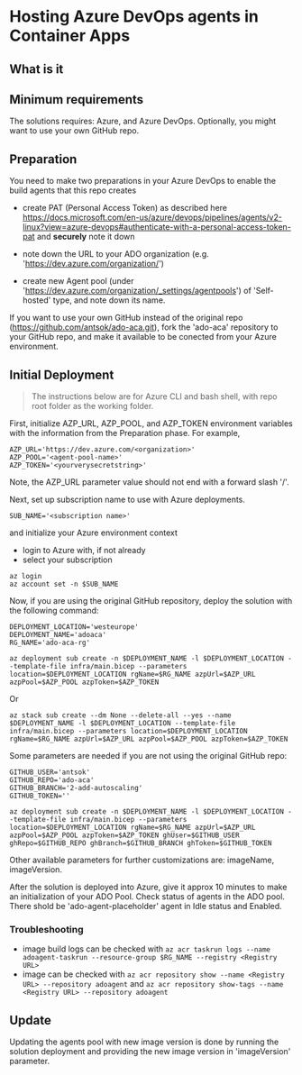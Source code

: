 # Hosting Azure DevOps agents in Container Apps

## What is it


## Minimum requirements
The solutions requires: Azure, and Azure DevOps. Optionally, you might want to use your own GitHub repo.
## Preparation

You need to make two preparations in your Azure DevOps to enable the build agents that this repo creates

- create PAT (Personal Access Token) as described here https://docs.microsoft.com/en-us/azure/devops/pipelines/agents/v2-linux?view=azure-devops#authenticate-with-a-personal-access-token-pat and **securely** note it down

- note down the URL to your ADO organization (e.g. 'https://dev.azure.com/organization/')

- create new Agent pool (under 'https://dev.azure.com/organization/_settings/agentpools') of 'Self-hosted' type, and note down its name.

If you want to use your own GitHub instead of the original repo (https://github.com/antsok/ado-aca.git), fork the 'ado-aca' repository to your GitHub repo, and make it available to be conected from your Azure environment.

## Initial Deployment

>The instructions below are for Azure CLI and bash shell, with repo root folder as the working folder.

First, initialize AZP_URL, AZP_POOL, and AZP_TOKEN environment variables with the information from the Preparation phase. For example,
```
AZP_URL='https://dev.azure.com/<organization>'
AZP_POOL='<agent-pool-name>'
AZP_TOKEN='<yourverysecretstring>'
```
Note, the AZP_URL parameter value should not end with a forward slash '/'.

Next, set up subscription name to use with Azure deployments.
```
SUB_NAME='<subscription name>'
```

and initialize your Azure environment context
- login to Azure with, if not already
- select your subscription

```
az login
az account set -n $SUB_NAME
```

Now, if you are using the original GitHub repository, deploy the solution with the following command:

```
DEPLOYMENT_LOCATION='westeurope'
DEPLOYMENT_NAME='adoaca'
RG_NAME='ado-aca-rg'

az deployment sub create -n $DEPLOYMENT_NAME -l $DEPLOYMENT_LOCATION --template-file infra/main.bicep --parameters location=$DEPLOYMENT_LOCATION rgName=$RG_NAME azpUrl=$AZP_URL azpPool=$AZP_POOL azpToken=$AZP_TOKEN
```
Or
```
az stack sub create --dm None --delete-all --yes --name $DEPLOYMENT_NAME -l $DEPLOYMENT_LOCATION --template-file infra/main.bicep --parameters location=$DEPLOYMENT_LOCATION rgName=$RG_NAME azpUrl=$AZP_URL azpPool=$AZP_POOL azpToken=$AZP_TOKEN

```

Some parameters are needed if you are not using the original GitHub repo:

```
GITHUB_USER='antsok'
GITHUB_REPO='ado-aca'
GITHUB_BRANCH='2-add-autoscaling'
GITHUB_TOKEN=''

az deployment sub create -n $DEPLOYMENT_NAME -l $DEPLOYMENT_LOCATION --template-file infra/main.bicep --parameters location=$DEPLOYMENT_LOCATION rgName=$RG_NAME azpUrl=$AZP_URL azpPool=$AZP_POOL azpToken=$AZP_TOKEN ghUser=$GITHUB_USER ghRepo=$GITHUB_REPO ghBranch=$GITHUB_BRANCH ghToken=$GITHUB_TOKEN

```

Other available parameters for further customizations are: imageName, imageVersion.

After the solution is deployed into Azure, give it approx 10 minutes to make an initialization of your ADO Pool. Check status of agents in the ADO pool. There shold be 'ado-agent-placeholder' agent in Idle status and Enabled.

### Troubleshooting

- image build logs can be checked with `az acr taskrun logs --name adoagent-taskrun --resource-group $RG_NAME --registry <Registry URL>`
- image can be checked with `az acr repository show --name <Registry URL> --repository adoagent` and `az acr repository show-tags --name <Registry URL> --repository adoagent`

## Update

Updating the agents pool with new image version is done by running the solution deployment and providing the new image version in 'imageVersion' parameter.
